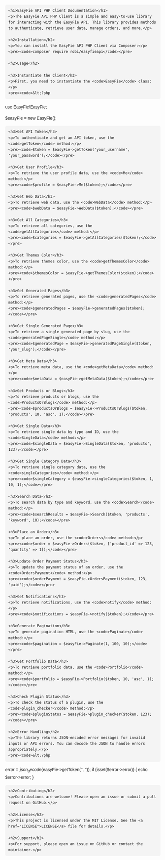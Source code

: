 <!DOCTYPE html>
<html lang="en">
<head>
    <meta charset="UTF-8">
    <meta name="viewport" content="width=device-width, initial-scale=1.0">
    <title>EasyFie API PHP Client Documentation</title>
    <style>
        body {
            font-family: Arial, sans-serif;
            line-height: 1.6;
            margin: 20px;
        }
        h1, h2, h3 {
            color: #333;
        }
        code {
            background: #f4f4f4;
            padding: 2px 5px;
            border-radius: 3px;
            font-family: monospace;
        }
        pre {
            background: #f4f4f4;
            padding: 10px;
            border-radius: 5px;
            overflow-x: auto;
        }
        ul {
            list-style-type: disc;
            margin-left: 20px;
        }
        .note {
            background: #e7f3fe;
            padding: 10px;
            border-left: 4px solid #2196F3;
            margin: 10px 0;
        }
    </style>
</head>
<body>

    <h1>EasyFie API PHP Client Documentation</h1>
    <p>The EasyFie API PHP Client is a simple and easy-to-use library for interacting with the EasyFie API. This library provides methods to authenticate, retrieve user data, manage orders, and more.</p>

    <h2>Installation</h2>
    <p>You can install the EasyFie API PHP Client via Composer:</p>
    <pre><code>composer require robi/easyfieapi</code></pre>

    <h2>Usage</h2>

    <h3>Instantiate the Client</h3>
    <p>First, you need to instantiate the <code>EasyFie</code> class:</p>
    <pre><code>&lt;?php
use EasyFie\EasyFie;

$easyFie = new EasyFie();
</code></pre>

    <h3>Get API Token</h3>
    <p>To authenticate and get an API token, use the <code>getToken</code> method:</p>
    <pre><code>$token = $easyFie->getToken('your_username', 'your_password');</code></pre>

    <h3>Get User Profile</h3>
    <p>To retrieve the user profile data, use the <code>Me</code> method:</p>
    <pre><code>$profile = $easyFie->Me($token);</code></pre>

    <h3>Get Web Data</h3>
    <p>To retrieve web data, use the <code>WebData</code> method:</p>
    <pre><code>$webData = $easyFie->WebData($token);</code></pre>

    <h3>Get All Categories</h3>
    <p>To retrieve all categories, use the <code>getAllCategories</code> method:</p>
    <pre><code>$categories = $easyFie->getAllCategories($token);</code></pre>

    <h3>Get Themes Color</h3>
    <p>To retrieve themes color, use the <code>getThemesColor</code> method:</p>
    <pre><code>$themesColor = $easyFie->getThemesColor($token);</code></pre>

    <h3>Get Generated Pages</h3>
    <p>To retrieve generated pages, use the <code>generatedPages</code> method:</p>
    <pre><code>$generatedPages = $easyFie->generatedPages($token);</code></pre>

    <h3>Get Single Generated Page</h3>
    <p>To retrieve a single generated page by slug, use the <code>generatedPageSingle</code> method:</p>
    <pre><code>$generatedPage = $easyFie->generatedPageSingle($token, 'your_slug');</code></pre>

    <h3>Get Meta Data</h3>
    <p>To retrieve meta data, use the <code>getMetaData</code> method:</p>
    <pre><code>$metaData = $easyFie->getMetaData($token);</code></pre>

    <h3>Get Products or Blogs</h3>
    <p>To retrieve products or blogs, use the <code>ProductsOrBlogs</code> method:</p>
    <pre><code>$productsOrBlogs = $easyFie->ProductsOrBlogs($token, 'products', 10, 'asc', 1);</code></pre>

    <h3>Get Single Data</h3>
    <p>To retrieve single data by type and ID, use the <code>SingleData</code> method:</p>
    <pre><code>$singleData = $easyFie->SingleData($token, 'products', 123);</code></pre>

    <h3>Get Single Category Data</h3>
    <p>To retrieve single category data, use the <code>singleCategories</code> method:</p>
    <pre><code>$singleCategory = $easyFie->singleCategories($token, 1, 10, 1);</code></pre>

    <h3>Search Data</h3>
    <p>To search data by type and keyword, use the <code>Search</code> method:</p>
    <pre><code>$searchResults = $easyFie->Search($token, 'products', 'keyword', 10);</code></pre>

    <h3>Place an Order</h3>
    <p>To place an order, use the <code>Orders</code> method:</p>
    <pre><code>$order = $easyFie->Orders($token, ['product_id' => 123, 'quantity' => 1]);</code></pre>

    <h3>Update Order Payment Status</h3>
    <p>To update the payment status of an order, use the <code>OrdersPayment</code> method:</p>
    <pre><code>$orderPayment = $easyFie->OrdersPayment($token, 123, 'paid');</code></pre>

    <h3>Get Notifications</h3>
    <p>To retrieve notifications, use the <code>notify</code> method:</p>
    <pre><code>$notifications = $easyFie->notify($token);</code></pre>

    <h3>Generate Pagination</h3>
    <p>To generate pagination HTML, use the <code>Paginate</code> method:</p>
    <pre><code>$pagination = $easyFie->Paginate(1, 100, 10);</code></pre>

    <h3>Get Portfolio Data</h3>
    <p>To retrieve portfolio data, use the <code>Portfolio</code> method:</p>
    <pre><code>$portfolio = $easyFie->Portfolio($token, 10, 'asc', 1);</code></pre>

    <h3>Check Plugin Status</h3>
    <p>To check the status of a plugin, use the <code>plugin_checker</code> method:</p>
    <pre><code>$pluginStatus = $easyFie->plugin_checker($token, 123);</code></pre>

    <h2>Error Handling</h2>
    <p>The library returns JSON-encoded error messages for invalid inputs or API errors. You can decode the JSON to handle errors appropriately.</p>
    <pre><code>&lt;?php
$error = json_decode($easyFie->getToken('', ''));
if (isset($error->error)) {
    echo $error->error;
}
</code></pre>

    <h2>Contributing</h2>
    <p>Contributions are welcome! Please open an issue or submit a pull request on GitHub.</p>

    <h2>License</h2>
    <p>This project is licensed under the MIT License. See the <a href="LICENSE">LICENSE</a> file for details.</p>

    <h2>Support</h2>
    <p>For support, please open an issue on GitHub or contact the maintainer.</p>

</body>
</html>